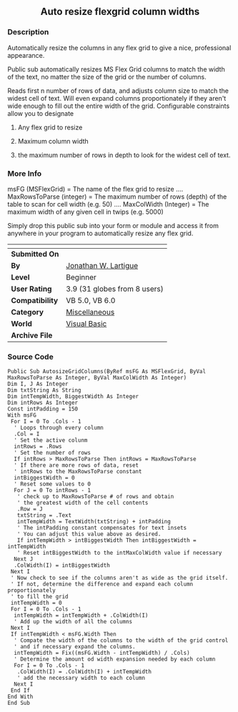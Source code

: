 ﻿<div align="center">

## Auto resize flexgrid column widths


</div>

### Description

Automatically resize the columns in any flex grid to give a nice, professional appearance.

Public sub automatically resizes MS Flex Grid columns to match the width of the text, no matter the size of the grid or the number of columns.

Reads first n number of rows of data, and adjusts column size to match the widest cell of text. Will even expand columns proportionately if they aren't wide enough to fill out the entire width of the grid. Configurable constraints allow you to designate

1) Any flex grid to resize

2) Maximum column width

3) the maximum number of rows in depth to look for the widest cell of text.
 
### More Info
 
msFG (MSFlexGrid) = The name of the flex grid to resize .... MaxRowsToParse (integer) = The maximum number of rows (depth) of the table to scan for cell width (e.g. 50) .... MaxColWidth (Integer) = The maximum width of any given cell in twips (e.g. 5000)

Simply drop this public sub into your form or module and access it from anywhere in your program to automatically resize any flex grid.


<span>             |<span>
---                |---
**Submitted On**   |
**By**             |[Jonathan W\. Lartigue](https://github.com/Planet-Source-Code/PSCIndex/blob/master/ByAuthor/jonathan-w-lartigue.md)
**Level**          |Beginner
**User Rating**    |3.9 (31 globes from 8 users)
**Compatibility**  |VB 5\.0, VB 6\.0
**Category**       |[Miscellaneous](https://github.com/Planet-Source-Code/PSCIndex/blob/master/ByCategory/miscellaneous__1-1.md)
**World**          |[Visual Basic](https://github.com/Planet-Source-Code/PSCIndex/blob/master/ByWorld/visual-basic.md)
**Archive File**   |[](https://github.com/Planet-Source-Code/jonathan-w-lartigue-auto-resize-flexgrid-column-widths__1-8547/archive/master.zip)





### Source Code

```
Public Sub AutosizeGridColumns(ByRef msFG As MSFlexGrid, ByVal MaxRowsToParse As Integer, ByVal MaxColWidth As Integer)
Dim I, J As Integer
Dim txtString As String
Dim intTempWidth, BiggestWidth As Integer
Dim intRows As Integer
Const intPadding = 150
With msFG
 For I = 0 To .Cols - 1
  ' Loops through every column
  .Col = I
  ' Set the active colunm
  intRows = .Rows
  ' Set the number of rows
  If intRows > MaxRowsToParse Then intRows = MaxRowsToParse
  ' If there are more rows of data, reset
  ' intRows to the MaxRowsToParse constant
  intBiggestWidth = 0
  ' Reset some values to 0
  For J = 0 To intRows - 1
   ' check up to MaxRowsToParse # of rows and obtain
   ' the greatest width of the cell contents
   .Row = J
   txtString = .Text
   intTempWidth = TextWidth(txtString) + intPadding
   ' The intPadding constant compensates for text insets
   ' You can adjust this value above as desired.
   If intTempWidth > intBiggestWidth Then intBiggestWidth = intTempWidth
   ' Reset intBiggestWidth to the intMaxColWidth value if necessary
  Next J
  .ColWidth(I) = intBiggestWidth
 Next I
 ' Now check to see if the columns aren't as wide as the grid itself.
 ' If not, determine the difference and expand each column proportionately
 ' to fill the grid
 intTempWidth = 0
 For I = 0 To .Cols - 1
  intTempWidth = intTempWidth + .ColWidth(I)
  ' Add up the width of all the columns
 Next I
 If intTempWidth < msFG.Width Then
  ' Compate the width of the columns to the width of the grid control
  ' and if necessary expand the columns.
  intTempWidth = Fix((msFG.Width - intTempWidth) / .Cols)
  ' Determine the amount od width expansion needed by each column
  For I = 0 To .Cols - 1
   .ColWidth(I) = .ColWidth(I) + intTempWidth
   ' add the necessary width to each column
  Next I
 End If
End With
End Sub
```

